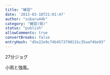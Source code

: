 ```yaml
---
title: "練習"
date: '2013-03-18T21:01:47'
author: "subaru44k"
category: "練習(弱)"
status: "publish"
allowComments: true
convertBreaks: false
entryHash: "d5e22e9c74b4573790131c35aaf4be93"
---
```

27分ジョグ

小雨と強風。
